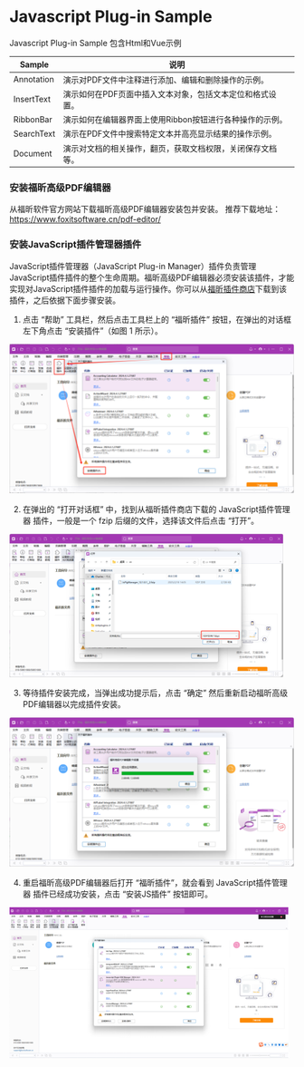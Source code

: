 #  Javascript Plug-in Sample

Javascript Plug-in Sample 包含Html和Vue示例

| Sample     | 说明                                                         |
| ---------- | ------------------------------------------------------------ |
| Annotation | 演示对PDF文件中注释进行添加、编辑和删除操作的示例。          |
| InsertText | 演示如何在PDF页面中插入文本对象，包括文本定位和格式设置。    |
| RibbonBar  | 演示如何在编辑器界面上使用Ribbon按钮进行各种操作的示例。     |
| SearchText | 演示在PDF文件中搜索特定文本并高亮显示结果的操作示例。        |
| Document   | 演示对文档的相关操作，翻页，获取文档权限，关闭保存文档等。 |



### 安装福昕高级PDF编辑器

从福昕软件官方网站下载福昕高级PDF编辑器安装包并安装。
推荐下载地址：https://www.foxitsoftware.cn/pdf-editor/

### 安装JavaScript插件管理器插件

JavaScript插件管理器（JavaScript Plug-in Manager）插件负责管理JavaScript插件插件的整个生命周期。福昕高级PDF编辑器必须安装该插件，才能实现对JavaScript插件插件的加载与运行操作。你可以从[福昕插件商店](https://developers.foxitsoftware.cn/store/)下载到该插件，之后依据下面步骤安装。

1. 点击 “帮助” 工具栏，然后点击工具栏上的 “福昕插件” 按钮，在弹出的对话框左下角点击 “安装插件”（如图 1 所示）。

![图 1](./img/1.png)

2. 在弹出的 “打开对话框” 中，找到从福昕插件商店下载的 JavaScript插件管理器 插件，一般是一个 fzip 后缀的文件，选择该文件后点击 “打开”。

![图 2](./img/2.png)

3. 等待插件安装完成，当弹出成功提示后，点击 “确定” 然后重新启动福昕高级PDF编辑器以完成插件安装。

![图 3](./img/3.png)

4. 重启福昕高级PDF编辑器后打开 “福昕插件”，就会看到 JavaScript插件管理器 插件已经成功安装，点击 “安装JS插件” 按钮即可。

![图 4](./img/4.png)